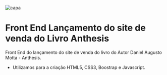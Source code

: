 ![capa](https://user-images.githubusercontent.com/47859496/60740442-1e7eee80-9f3c-11e9-9893-1cacb22105b2.png)
# Front End Lançamento do site de venda do Livro Anthesis
Front End do lançamento do site de venda do livro do Autor Daniel Augusto Motta - Anthesis.
- Utilizamos para a criação HTML5, CSS3, Boostrap e Javascript.
